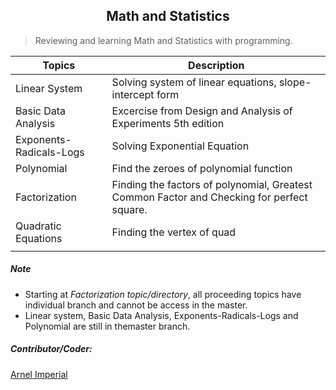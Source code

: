 <h2 align=center>Math and Statistics</h2> 

> Reviewing and learning Math and Statistics with programming.



| Topics                      | Description                                                                               |
|-----------------------------|-------------------------------------------------------------------------------------------|
| Linear System               | Solving system of linear equations, slope-intercept form                                  |                                 
| Basic Data Analysis         | Excercise from Design and Analysis of Experiments 5th edition                             |
| Exponents-Radicals-Logs     | Solving Exponential Equation                                                              |
| Polynomial                  | Find the zeroes of polynomial function                                                    |
| Factorization               | Finding the factors of polynomial, Greatest Common Factor and Checking for perfect square.|
| Quadratic Equations  	      | Finding the vertex of quad                                                                |
|                             |                                                                                           |	                                                                                                                      





##### Note
- Starting at <em>Factorization topic/directory</em>, all proceeding topics have individual branch and cannot be access in the master. 
- Linear system, Basic Data Analysis, Exponents-Radicals-Logs and Polynomial are still in themaster branch.
##### Contributor/Coder:
[Arnel Imperial](https://arnelimperial.bitbucket.io)

